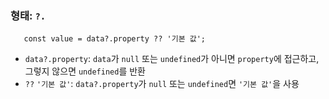 ### 형태: `?.`
```
   const value = data?.property ?? '기본 값';
```

- `data?.property`: `data`가 `null` 또는 `undefined`가 아니면 `property`에 접근하고, 그렇지 않으면 `undefined`를 반환
- `??` `'기본 값'`: `data?.property`가 `null` 또는 `undefined`면 `'기본 값'`을 사용